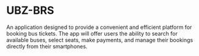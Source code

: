 # UBZ-BRS
An application designed to provide a convenient and efficient platform for booking bus tickets. The app will offer users the ability to search for available buses, select seats, make payments, and manage their bookings directly from their smartphones. 
